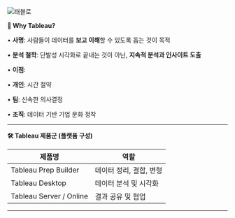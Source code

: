 
![태블로](https://github.com/user-attachments/assets/0ed0c1c6-1d83-4092-9960-3f7ce522446c)

**📌 Why Tableau?**

•	**사명**: 사람들이 데이터를 **보고 이해**할 수 있도록 돕는 것이 목적

•	**분석 철학**: 단발성 시각화로 끝내는 것이 아닌, **지속적 분석과 인사이트 도출**

•	**이점**:

•	**개인**: 시간 절약

•	**팀**: 신속한 의사결정

•	**조직**: 데이터 기반 기업 문화 정착

---

**🛠️ Tableau 제품군 (플랫폼 구성)**

| **제품명** | **역할** |
| --- | --- |
| Tableau Prep Builder | 데이터 정리, 결합, 변형 |
| Tableau Desktop | 데이터 분석 및 시각화 |
| Tableau Server / Online | 결과 공유 및 협업 |

---
